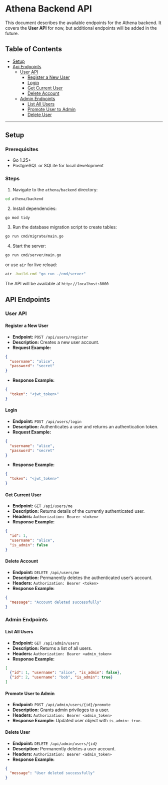 # Athena Backend API

This document describes the available endpoints for the Athena backend. It covers the **User API** for now,
but additional endpoints will be added in the future.

## Table of Contents

- [Setup](#setup)
- [Api Endpoints](#api-endpoints)
    - [User API](#user-api)
      - [Register a New User](#register-a-new-user)
      - [Login](#login)
      - [Get Current User](#get-current-user)
      - [Delete Account](#delete-account)
    - [Admin Endpoints](#admin-endpoints)
      - [List All Users](#list-all-users)
      - [Promote User to Admin](#promote-user-to-admin)
      - [Delete User](#delete-user)

---

## Setup

### Prerequisites

- Go 1.25+
- PostgreSQL or SQLite for local development

### Steps

1. Navigate to the `athena/backend` directory:

```bash
cd athena/backend
```

2. Install dependencies:

```bash
go mod tidy
```

3. Run the database migration script to create tables:

```bash
go run cmd/migrate/main.go
```

4. Start the server:

```bash
go run cmd/server/main.go
```

or use `air` for live reload:

```bash
air -build.cmd "go run ./cmd/server"
```

The API will be available at `http://localhost:8000`

## API Endpoints

### User API

#### Register a New User

- **Endpoint:** `POST /api/users/register`
- **Description:** Creates a new user account.
- **Request Example:**
```json
{
  "username": "alice",
  "password": "secret"
}
```

- **Response Example:**

```json
{
  "token": "<jwt_token>"
}
```

#### Login

- **Endpoint:** `POST /api/users/login`
- **Description:** Authenticates a user and returns an authentication token.
- **Request Example:**

```json
{
  "username": "alice",
  "password": "secret"
}
```

- **Response Example:**

```json
{
  "token": "<jwt_token>"
}
```

#### Get Current User

- **Endpoint:** `GET /api/users/me`
- **Description:** Returns details of the currently authenticated user.
- **Headers:** `Authorization: Bearer <token>`
- **Response Example:**

```json
{
  "id": 1,
  "username": "alice",
  "is_admin": false
}
```

#### Delete Account

- **Endpoint:** `DELETE /api/users/me`
- **Description:** Permanently deletes the authenticated user’s account.
- **Headers:** `Authorization: Bearer <token>`
- **Response Example:**

```json
{
  "message": "Account deleted successfully"
}
```


### Admin Endpoints

#### List All Users

- **Endpoint:** `GET /api/admin/users`
- **Description:** Returns a list of all users.
- **Headers:** `Authorization: Bearer <admin_token>`
- **Response Example:**

```json
[
  {"id": 1, "username": "alice", "is_admin": false},
  {"id": 2, "username": "bob", "is_admin": true}
]
```

#### Promote User to Admin

- **Endpoint:** `POST /api/admin/users/{id}/promote`
- **Description:** Grants admin privileges to a user.
- **Headers:** `Authorization: Bearer <admin_token>`
- **Response Example:** Updated user object with `is_admin: true`.

#### Delete User

- **Endpoint:** `DELETE /api/admin/users/{id}`
- **Description:** Permanently deletes a user account.
- **Headers:** `Authorization: Bearer <admin_token>`
- **Response Example:**

```json
{
  "message": "User deleted successfully"
}
```
